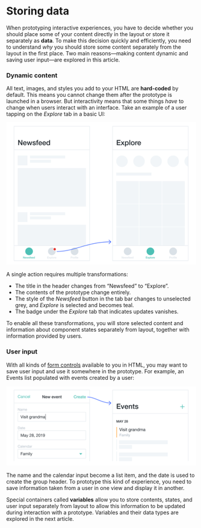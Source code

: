 # Storing data

When prototyping interactive experiences, you have to decide whether you should place some of your content directly in the layout or store it separately as **data**. To make this decision quickly and efficiently, you need to understand *why* you should store some content separately from the layout in the first place. Two main reasons—making content dynamic and saving user input—are explored in this article.

### Dynamic content

All text, images, and styles you add to your HTML are **hard-coded** by default. This means you cannot change them after the prototype is launched in a browser. But interactivity means that some things *have* to change when users interact with an interface. Take an example of a user tapping on the *Explore* tab in a basic UI:

![two wireframes demoing the changes when moving from Newsfeed tab to Explore](./media/dynamic-content.png)

A single action requires multiple transformations:

- The title in the header changes from “Newsfeed” to “Explore”.
- The contents of the prototype change entirely.
- The style of the *Newsfeed* button in the tab bar changes to unselected grey, and *Explore* is selected and becomes teal.
- The badge under the *Explore* tab that indicates updates vanishes.

To enable all these transformations, you will store selected content and information about component states separately from layout, together with information provided by users.

### User input

With all kinds of [form controls](./../../../Courses/LayoutBasics/Core/form-controls.md) available to you in HTML, you may want to save user input and use it somewhere in the prototype. For example, an Events list populated with events created by a user:

![wireframes of event creation view and events list populated with created event](./media/user-input.png)

The name and the calendar input become a list item, and the date is used to create the group header. To prototype this kind of experience, you need to save information taken from a user in one view and display it in another.

Special containers called **variables** allow you to store contents, states, and user input separately from layout to allow this information to be updated during interaction with a prototype. Variables and their data types are explored in the next article. 